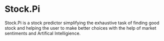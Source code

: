 
# Stock.Pi

Stock.Pi is a stock predictor simplifying the exhaustive task of finding good stock and helping the user to make better choices with the help of market sentiments and Artifical Intelligience.
 